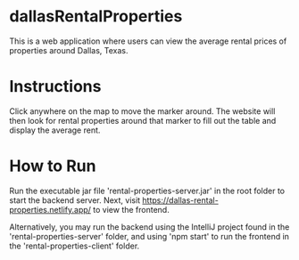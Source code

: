 # dallasRentalProperties

This is a web application where users can view the average rental prices of properties around Dallas, Texas.

# Instructions

Click anywhere on the map to move the marker around. The website will then look for rental properties around that marker to fill out the table and display the average rent.

# How to Run

Run the executable jar file 'rental-properties-server.jar' in the root folder to start the backend server. Next, visit https://dallas-rental-properties.netlify.app/ to view the frontend.

Alternatively, you may run the backend using the IntelliJ project found in the 'rental-properties-server' folder, and using 'npm start' to run the frontend  in the 'rental-properties-client' folder.

